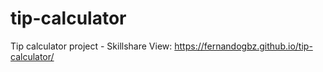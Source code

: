 # tip-calculator
Tip calculator project - Skillshare
View:
https://fernandogbz.github.io/tip-calculator/
